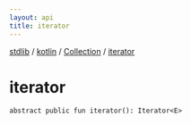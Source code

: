 ```yaml
---
layout: api
title: iterator
---
```

[stdlib](../../index.md) / [kotlin](../index.md) / [Collection](index.md) / [iterator](iterator.md)

# iterator

```
abstract public fun iterator(): Iterator<E>
```
